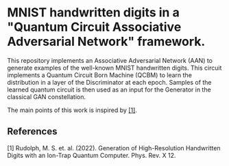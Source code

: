 # MNIST handwritten digits in a "Quantum Circuit Associative Adversarial Network" framework. 
This repository implements an Associative Adversarial Network (AAN) to generate examples of the well-known MNIST handwritten digits. 
This circuit implements a Quantum Circuit Born Machine (QCBM) to learn the distribution in a layer of the Discriminator at each epoch. Samples of the learned quantum circuit is then used as an input for the Generator in the classical GAN constellation. <br>


The main points of this work is inspired by [[1]](#1). <br>



## References
<a id="1">[1]</a> 
Rudolph, M. S. et. al. (2022). 
Generation of High-Resolution Handwritten Digits with an Ion-Trap Quantum Computer. 
Phys. Rev. X 12.
